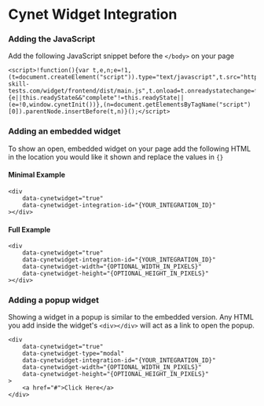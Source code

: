 # Cynet Widget Integration

### Adding the JavaScript
Add the following JavaScript snippet before the `</body>` on your page

```
<script>!function(){var t,e,n;e=!1,(t=document.createElement("script")).type="text/javascript",t.src="https://cybersecurity-skill-tests.com/widget/frontend/dist/main.js",t.onload=t.onreadystatechange=function(){e||this.readyState&&"complete"!=this.readyState||(e=!0,window.cynetInit())},(n=document.getElementsByTagName("script")[0]).parentNode.insertBefore(t,n)}();</script>
```

### Adding an embedded widget
To show an open, embedded widget on your page add the following HTML in the location you would like it shown and replace the values in `{}`

#### Minimal Example

```
<div
    data-cynetwidget="true"
    data-cynetwidget-integration-id="{YOUR_INTEGRATION_ID}"
></div>
```
#### Full Example

```
<div
    data-cynetwidget="true"
    data-cynetwidget-integration-id="{YOUR_INTEGRATION_ID}"
    data-cynetwidget-width="{OPTIONAL_WIDTH_IN_PIXELS}"
    data-cynetwidget-height="{OPTIONAL_HEIGHT_IN_PIXELS}"
></div>
```

### Adding a popup widget
Showing a widget in a popup is similar to the embedded version. Any HTML you add inside the widget's `<div></div>` will act as a link to open the popup.

```
<div
    data-cynetwidget="true"
    data-cynetwidget-type="modal"
    data-cynetwidget-integration-id="{YOUR_INTEGRATION_ID}"
    data-cynetwidget-width="{OPTIONAL_WIDTH_IN_PIXELS}"
    data-cynetwidget-height="{OPTIONAL_HEIGHT_IN_PIXELS}"
>
    <a href="#">Click Here</a>
</div>
```
